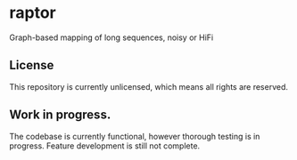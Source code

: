 # raptor
Graph-based mapping of long sequences, noisy or HiFi

## License
This repository is currently unlicensed, which means all rights are reserved.

## Work in progress.
The codebase is currently functional, however thorough testing is in progress.
Feature development is still not complete.



